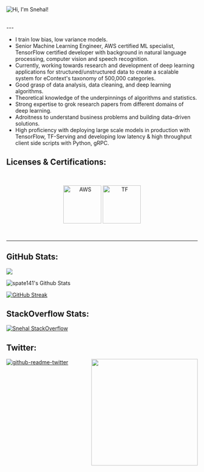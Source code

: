 ![Hi, I'm Snehal!️](https://github.com/spate141/spate141/raw/master/intro.gif)
<!--
how to make this gif ?

I made my with https://codesandbox.io/s/github-profile-2ijk7
Then i recorded my screen to gif
-->

<!-- <a href="https://twitter.com/intent/follow?original_referer=https%3A%2F%2Fgithub.com%2Fspate141&screen_name=sn3h4l"><img align="left" alt="Twitter" src="https://img.shields.io/twitter/follow/sn3h4l?color=1DA1F2&logo=twitter&style=for-the-badge" /></a> -->
<!-- <a href="https://www.linkedin.com/in/spatel141/"><img align="left" alt="LinkedIn" src="https://img.shields.io/badge/linkedin-%230077B5.svg?&style=for-the-badge&logo=linkedin&logoColor=white" /></a> -->

<br />
---
<br />
<!--
<p align="center">
  <img align="center" alt="GIF" src="https://github.com/spate141/spate141/blob/master/code.gif?raw=true" width="450" height="300" />
</p>
Readme streak: http://github-readme-streak-stats.herokuapp.com/demo/
-->
<ul>
<li> I train low bias, low variance models. </li>
<li> Senior Machine Learning Engineer, AWS certified ML specialist, TensorFlow certified developer with background in natural language processing, computer vision and speech recognition. </li>
<li> Currently, working towards research and development of deep learning applications for structured/unstructured data to create a scalable system for eContext's taxonomy of 500,000 categories. </li>
<li> Good grasp of data analysis, data cleaning, and deep learning algorithms. </li>
<li> Theoretical knowledge of the underpinnings of algorithms and statistics. </li>
<li> Strong expertise to grok research papers from different domains of deep learning. </li>
<li> Adroitness to understand business problems and building data-driven solutions. </li>
<li> High proficiency with deploying large scale models in production with TensorFlow, TF-Serving and developing low latency & high throughput client side scripts with Python, gRPC. </li>
</ul>
  
## Licenses & Certifications:

<br />

<p align="center">
  <a href="https://www.youracclaim.com/badges/d2d63529-168f-4167-820a-d979df1e9c13/linked_in_profile"><img align="center" alt="AWS" width="100px" src="https://d1.awsstatic.com/training-and-certification/Certification%20Badges/AWS-Certified_Machine-Learning_Specialty_512x512.6ac490d15fe033a3d67ca544ecd0bcbcb10d391a.png" /></a>
  <a href="https://www.credential.net/8843109a-05ae-497d-884d-6c7809b96154"><img align="center" alt="TF" width="100px" src="https://developers.google.com/certification/directory/images/badges/tensorflow_developer.png" /></a>
</p>

<br />

---

## GitHub Stats:

![](https://visitor-badge.glitch.me/badge?page_id=spate141.spate141)

<img alt="spate141's Github Stats" src="https://readme-git-master.spate141.vercel.app/api?username=spate141&show_icons=true&hide_border=true" />
<br />

[![GitHub Streak](http://github-readme-streak-stats.herokuapp.com?user=spate141&stroke=290000&ring=375DB3&fire=DD821F&dates=2D6491&sideNums=426F78)](https://git.io/streak-stats)

## StackOverflow Stats:

[![Snehal StackOverflow](https://stackoverflow-badge.vercel.app/?userID=4496896)](https://stackoverflow.com/users/4496896/snehal)

## Twitter:

[![github-readme-twitter](https://github-readme-twitter.gazf.vercel.app/api?id=sn3h4l&layout=wide&show_reply=off)](https://twitter.com/sn3h4l)
<img align='right' src='https://media.giphy.com/media/bcKmIWkUMCjVm/giphy.gif' width='280"'>
